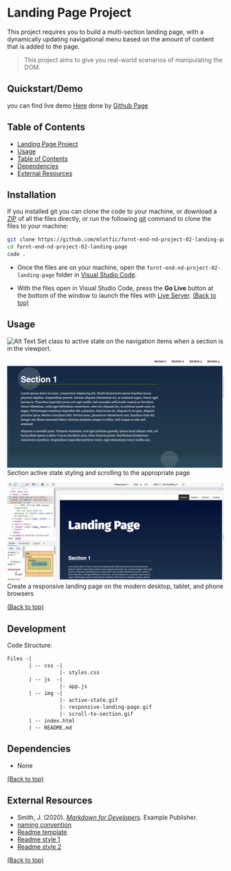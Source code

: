 # Landing Page Project

This project requires you to build a multi-section landing page, with a dynamically updating navigational menu based on the amount of content that is added to the page.

> This project aims to give you real-world scenarios of manipulating the DOM.

## Quickstart/Demo

you can find live demo [Here]() done by [Github Page](https://pages.github.com/)

## Table of Contents

- [Landing Page Project](#landing-page-project)
- [Usage](#usage)
- [Table of Contents](#table-of-contents)
- [Dependencies](#dependencies)
- [External Resources](#external-resources)

## Installation

If you installed git you can clone the code to your machine, or download a [ZIP](https://github.com/mlotfic/fornt-end-nd-project-02-landing-page/archive/refs/heads/main.zip) of all the files directly, or run the following [git](https://git-scm.com/downloads) command to clone the files to your machine:

```bash
git clone https://github.com/mlotfic/fornt-end-nd-project-02-landing-page.git
cd fornt-end-nd-project-02-landing-page
code .
```

- Once the files are on your machine, open the `fornt-end-nd-project-02-landing-page` folder in [Visual Studio Code](https://code.visualstudio.com/).

- With the files open in Visual Studio Code, press the **Go Live** button at the bottom of the window to launch the files with [Live Server](https://marketplace.visualstudio.com/items?itemName=ritwickdey.LiveServer).
[(Back to top)](#table-of-contents)

## Usage
![Alt Text](./img/active-state.gif)
Set class to active state on the navigation items when a section is in the viewport.

![Alt Text](./img/scroll-to-section.gif)
Section active state styling and scrolling to the appropriate page

![Alt Text](./img/responsive-landing-page.gif)
Create a responsive landing page on the modern desktop, tablet, and phone browsers

[(Back to top)](#table-of-contents)

## Development

Code Structure:

```text
Files -|
       | -- css -|
                 |- styles.css
       | -- js  -|
                 |- app.js 
       | -- img -|
                 |- active-state.gif   
                 |- responsive-landing-page.gif  
                 |- scroll-to-section.gif   
       | -- index.html
       | -- README.md 
```

## Dependencies

- None

[(Back to top)](#table-of-contents)

## External Resources

- Smith, J. (2020). [*Markdown for Developers*](https://example.com). Example Publisher.
- [naming convention](https://en.bem.info/methodology/naming-convention/)
- [Readme template](https://github.com/pottekkat/awesome-readme/blob/master/README-template.md)
- [Readme style 1](https://github.com/craigshoemaker/html-css-javascript-getting-started/blob/master/README.md)
- [Readme style 2](https://github.com/solygambas/html-css-javascript-projects/blob/main/README.md)

[(Back to top)](#table-of-contents)
